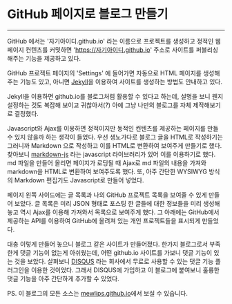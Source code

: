 [//]: # ({"title":"GitHub 페이지로 블로그 만들기","tags":["blog","disqus"],"dateCreated":1475654923030,"dateEdited":null})

# GitHub 페이지로 블로그 만들기
***

GitHub 에서는 '자기아이디.github.io' 라는 이름으로 프로젝트를 생성하고 정적인 웹페이지 컨텐츠를 커밋하면
'https://자기아이디.github.io' 주소로 사이트를 퍼블리싱 해주는 기능을 제공하고 있다.

GitHub 프로젝트 페이지의 'Settings' 에 들어가면 자동으로 HTML 페이지를 생성해주는 기능도 있고,
아니면 [Jekyll](https://jekyllrb.com/)을 이용하여 사이트를 생성하는 방법도 안내하고 있다.

Jekyll을 이용하면 github.io를 블로그처럼 활용할 수 있다고 하는데, 설명을 보니 웬지 설정하는 것도 복잡해 보이고 귀찮아서(?)
아예 그냥 나만의 블로그를 자체 제작해보기로 결정했다.

Javascript와 Ajax를 이용하면 정적이지만 동적인 컨텐츠를 제공하는 페이지를 만들 수 있지 않을까 하는 생각이 들었다.
우선 생노가다로 블로그 글을 HTML로 작성하기는 그러니까 Markdown 으로 작성하고 이를 HTML로 변환하여 보여주게 만들기로 했다.
찾아보니 [markdown-js](https://github.com/evilstreak/markdown-js) 라는 javascript 라이브러리가 있어 이를 이용하기로 했다.
md 파일을 만들어 올리면 페이지가 로딩될 때 Ajax로 md 파일의 내용을 가져와 markdown을 HTML로 변환하여 보여주도록 했다.
또, 아주 간단한 WYSIWYG 방식의 Markdown 편집기도 Javascript로 만들어 넣었다.

페이지 왼쪽 사이드에는 글 목록과 나의 GitHub 프로젝트 목록을 보여줄 수 있게 만들어 보았다.
글 목록은 미리 JSON 형태로 포스팅 한 글들에 대한 정보들을 미리 생성해놓고 역시 Ajax를 이용해 가져와서 목록으로 보여주게 했다.
그 아래에는 GitHub에서 제공하는 API를 이용하여 GitHub에 올려져 있는 개인 프로젝트들을 표시되게 만들었다.

대충 이렇게 만들어 놓으니 블로그 같은 사이트가 만들어졌다.
한가지 블로그로서 부족한게 댓글 기능이 없는게 아쉬웠는데, 어떤 github.io 사이트를 가보니 댓글 기능이 있는 것을 보았다.
살펴보니 [DISQUS](https://disqus.com/) 라는 회사에서 무료로 사용할 수 있는 댓글 기능 플러그인을 이용한 것이었다.
그래서 DISQUS에 가입하고 이 블로그에 붙여보니 훌륭한 댓글 기능을 아주 간단하게 추가할 수 있었다.

PS. 이 블로그의 모든 소스는 [mewlips.github.io](https://github.com/mewlips/mewlips.github.io)에서 보실 수 있습니다.